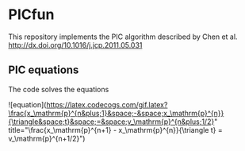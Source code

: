 # PICfun

This repository implements the PIC algorithm described by Chen et al. http://dx.doi.org/10.1016/j.jcp.2011.05.031


## PIC equations

The code solves the equations

![equation](https://latex.codecogs.com/gif.latex?\frac{x_\mathrm{p}^{n&plus;1}&space;-&space;x_\mathrm{p}^{n}}{\triangle&space;t}&space;=&space;v_\mathrm{p}^{n&plus;1/2}" title="\frac{x_\mathrm{p}^{n+1} - x_\mathrm{p}^{n}}{\triangle t} = v_\mathrm{p}^{n+1/2}")
